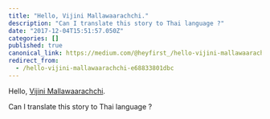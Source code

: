 ```yaml
---
title: "Hello, Vijini Mallawaarachchi."
description: "Can I translate this story to Thai language ?"
date: "2017-12-04T15:51:57.050Z"
categories: []
published: true
canonical_link: https://medium.com/@heyfirst_/hello-vijini-mallawaarachchi-e68833801dbc
redirect_from:
  - /hello-vijini-mallawaarachchi-e68833801dbc
---
```


Hello, [Vijini Mallawaarachchi](https://medium.com/u/8002c1aed6e7).

Can I translate this story to Thai language ?
